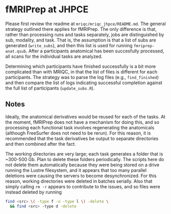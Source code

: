 # fMRIPrep at JHPCE

Please first review the readme at `mriqc/mriqc_jhpce/README.md`. The general strategy outlined
there applies for fMRIPrep. The only difference is that, rather than processing runs and tasks
separately, jobs are distinguished by sub, modality, and task. That is, the assumption is that a list of
subs are generated (`write_subs`), and then this list is used for running `fmriprep-anat.qsub`. After
a participants anatomical has been succesfully processed, all scans for the individual tasks are
analyzed.

Determining which participants have finished successfully is a bit more complicated than with
MRIQC, in that the list of files is different for each participants. The strategy was
to parse the log files (e.g., `find_finished`) and then compare the list of logs indicating successful
completion against the full list of participants (`update_subs.R`).

## Notes

Ideally, the anatomical derivatives would be reused for each of the tasks. At the moment, fMRIPrep
does not have a mechanism for doing this, and so processing each functional task involves regenerating
the anatomicals (although FreeSurfer does not need to be rerun). For this reason, it is recommended
that the task derivatives be output to separate directories and then combined after the fact.

The working directories are very large; each task generates a folder that is ~300-500 Gb. Plan to
delete these folders periodically. The scripts here do not delete them automatically because they
were being stored on a drive running the Lustre filesystem, and it appears that too many parallel
deletions were causing the servers to become desynchronized. For this reason, working directories
were deleted in batches serially. Also that simply calling `rm -r` appears to contribute to
the issues, and so files were instead deleted by running

```bash
find <src> \( -type f -o -type l \) -delete \
  && find <src> -type d -delete
```
